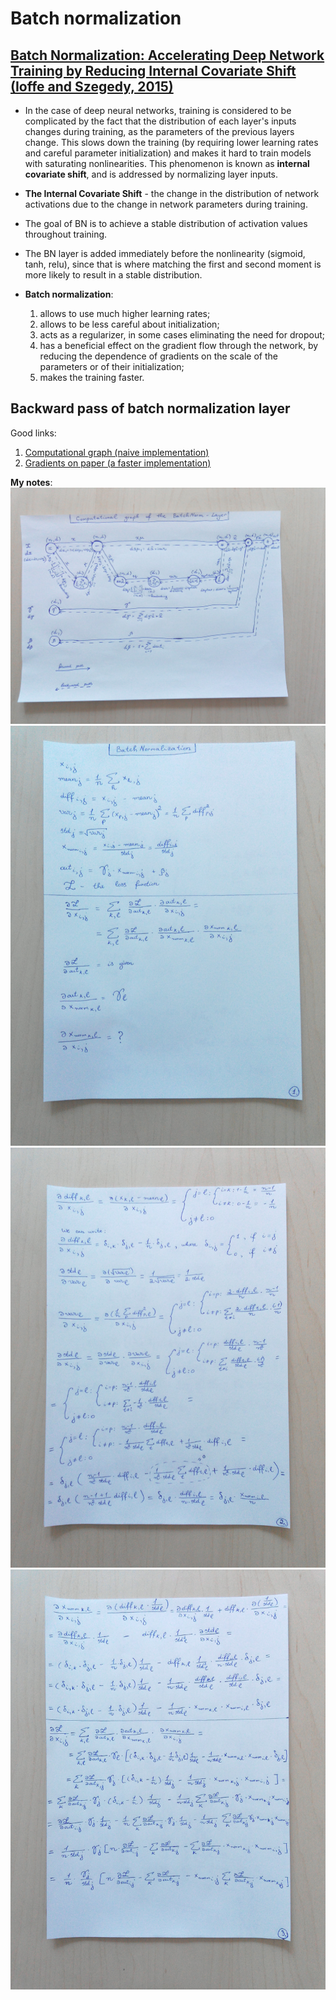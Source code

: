 # Batch normalization

## [Batch Normalization: Accelerating Deep Network Training by Reducing Internal Covariate Shift (Ioffe and Szegedy, 2015)](https://arxiv.org/pdf/1502.03167)
* In the case of deep neural networks, training is considered to be complicated by the fact that the distribution of each layer's inputs changes during training, as the parameters of the previous layers change.
This slows down the training (by requiring lower learning rates and careful parameter initialization) and makes it hard to train models with saturating nonlinearities. This phenomenon is known as __internal covariate shift__, and is addressed by normalizing layer inputs.

* __The Internal Covariate Shift__ - the change in the distribution of network activations due to the change in network parameters during training.

* The goal of BN is to achieve a stable distribution of activation values throughout training.

* The BN layer is added immediately before the nonlinearity (sigmoid, tanh, relu), since that is where matching the first and second moment is more likely to result in a stable distribution.

* __Batch normalization__:  
   1. allows to use much higher learning rates;
   2. allows to be less careful about initialization;
   3. acts as a regularizer, in some cases eliminating the need for dropout;
   4. has a beneficial effect on the gradient flow through the network, by reducing the dependence of gradients on the scale of the parameters or of their initialization;
   5. makes the training faster.

## Backward pass of batch normalization layer
Good links:  
1. [Computational graph (naive implementation)](https://kratzert.github.io/2016/02/12/understanding-the-gradient-flow-through-the-batch-normalization-layer.html)
2. [Gradients on paper (a faster implementation)](http://cthorey.github.io/backpropagation/)

**My notes**:  
![batch_norm_computational_graph](./images/batch_norm_computational_graph.jpg)  
![batch_norm_1](./images/batch_norm_1.jpg)  
![batch_norm_2](./images/batch_norm_2.jpg)  
![batch_norm_3](./images/batch_norm_3.jpg)
